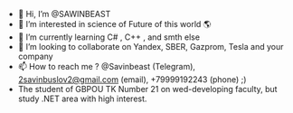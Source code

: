 - 👋 Hi, I’m @SAWINBEAST
- 👀 I’m interested in science of Future of this world 🌎
- 🌱 I’m currently learning C# , C++ , and smth else
- 💞️ I’m looking to collaborate on Yandex, SBER, Gazprom, Tesla and your company
- 📫 How to reach me ? @Savinbeast (Telegram), 2savinbuslov2@gmail.com (email), +79999192243 (phone) ;)
- The student of GBPOU TK Number 21 on wed-developing faculty, but study .NET area with high interest. 

<!---
SAWINBEAST/SAWINBEAST is a ✨ special ✨ repository because its `README.md` (this file) appears on your GitHub profile.
You can click the Preview link to take a look at your changes.
--->
